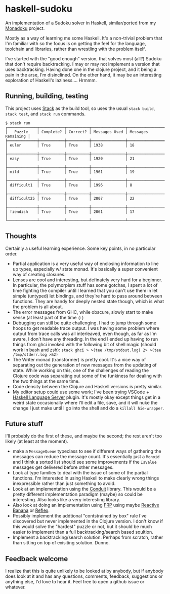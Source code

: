# haskell-sudoku

An implementation of a Sudoku solver in Haskell, similar/ported from my [Monadoku](https://github.com/retnuh/monadoku) project.

Mostly as a way of learning me some Haskell. It's a non-trivial problem that
I'm familiar with so the focus is on getting the feel for the language, toolchain and libraries,
rather than wrestling with the problem itself.

I've started with the "good enough" version, that solves most (all?) Sudoku that don't require backtracking.
I may or may not implement a version that uses backtracking. Having done one in the clojure project,
and it being a pain in the arse, I'm disinclined. On the other hand, it may be an interesting exploration
of Haskell's laziness.... Hrmmm.

## Running, building, testing

This project uses [Stack](https://www.haskellstack.org/) as the build tool, so uses the usual
`stack build`, `stack test`, and `stack run` commands.

```{bash}
$ stack run
┌─────────────┬───────────┬──────────┬───────────────┬────────────────────┐
│   Puzzle    │ Complete? │ Correct? │ Messages Used │ Messages Remaining │
╞═════════════╪═══════════╪══════════╪═══════════════╪════════════════════╡
│ euler       │ True      │ True     │ 1938          │ 18                 │
├─────────────┼───────────┼──────────┼───────────────┼────────────────────┤
│ easy        │ True      │ True     │ 1920          │ 21                 │
├─────────────┼───────────┼──────────┼───────────────┼────────────────────┤
│ mild        │ True      │ True     │ 1961          │ 19                 │
├─────────────┼───────────┼──────────┼───────────────┼────────────────────┤
│ difficult1  │ True      │ True     │ 1996          │ 8                  │
├─────────────┼───────────┼──────────┼───────────────┼────────────────────┤
│ difficult25 │ True      │ True     │ 2007          │ 22                 │
├─────────────┼───────────┼──────────┼───────────────┼────────────────────┤
│ fiendish    │ True      │ True     │ 2061          │ 17                 │
└─────────────┴───────────┴──────────┴───────────────┴────────────────────┘
```

## Thoughts

Certainly a useful learning experience. Some key points, in no particular order.

- Partial application is a very useful way of enclosing information to line up types, especially w/ state monad. It's basically a super convenient way of creating closures.
- Lenses are cool and interesting, but definately very hard for a beginner. In particular, the polymorpism stuff has some gotchas, I spent a lot of time fighting the compiler until I learned that you can't use them in let simple (untyped) let bindings, and they're hard to pass around between functions. They are handy for deeply nested state though, which is what the problem is all about.
- The error messages from GHC, while obscure, slowly start to make sense (at least part of the time :) )
- Debugging can still be quite challenging. I had to jump through some hoops to get readable trace output. I was having some problem where output from trace calls was all interleaved, even though, as far as I'm aware, I don't have any threading. In the end I ended up having to run things from ghci invoked with the following bit of shell magic (should work in bash and zsh): `stack ghci > >(tee /tmp/stdout.log) 2> >(tee /tmp/stderr.log >&2)`
- The Writer monad (transformer) is pretty cool. It's a nice way of separating out the generation of new messages from the updating of state. While working on this, one of the challenges of reading the Clojure code was separating out some of the funkiness for dealing with the two things at the same time.
- Code density between the Clojure and Haskell versions is pretty similar.
- My editor setup could use some work; I've been trying VSCode + [Haskell Language Server](https://github.com/alanz/vscode-hie-server) plugin. It's mostly okay except things get in a weird state occasionally where I'll edit a file, save, and it will nuke the change I just make until I go into the shell and do a `killall hie-wrapper`.

## Future stuff

I'll probably do the first of these, and maybe the second; the rest aren't too likely (at least at the moment).

- make a `MessageQueue` typeclass to see if different ways of gathering the messages can reduce the message count. It's essentially just a `Monoid` and I think a sorted list should see some improvements if the `IsValue` messages get delivered before other messages.
- Look at type families to deal with the issue of some of the partial functions. I'm interested in using Haskell to make clearly wrong things inexpressible rather than just something to avoid.
- Look at an implementation using the [Conduit](https://github.com/snoyberg/conduit) library. This would be a pretty different implementation paradigm (maybe) so could be interesting. Also looks like a very interesting library.
- Also look at doing an implementation using [FRP](https://wiki.haskell.org/Functional_Reactive_Programming) using maybe [Reactive Banana](https://wiki.haskell.org/Reactive-banana) or [Reflex](https://github.com/reflex-frp/reflex).
- Possibly implement the addtional "contstrained by box" rule I've discovered but never implemented in the Clojure version. I don't know if this would solve the "hardest" puzzle or not, but it should be much easier to implement than a full backtracking/search based soultion.
- Implement a backtracking/search solution. Perhaps from scratch, rather than sitting on top of exisiting solution. Dunno.

## Feedback welcome

I realize that this is quite unlikely to be looked at by anybody, but if anybody does look at it and has any questions, comments, feedback, suggestions or anything else, I'd love to hear it. Feel free to open a github issue or whatever.

